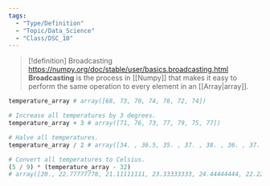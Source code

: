```yaml
---
tags:
  - "Type/Definition"
  - "Topic/Data_Science"
  - "Class/DSC_10"
---
```


> [!definition] Broadcasting
> https://numpy.org/doc/stable/user/basics.broadcasting.html
> **Broadcasting** is the process in [[Numpy]] that makes it easy to perform the same operation to every element in an [[Array|array]]. 

```python
temperature_array # array([68, 73, 70, 74, 76, 72, 74])

# Increase all temperatures by 3 degrees.
temperature_array + 3 # array([71, 76, 73, 77, 79, 75, 77])

# Halve all temperatures.
temperature_array / 2 # array([34. , 36.5, 35. , 37. , 38. , 36. , 37. ])

# Convert all temperatures to Celsius.
(5 / 9) * (temperature_array - 32)
# array([20., 22.77777778, 21.11111111, 23.33333333, 24.44444444, 22.22222222, 23.33333333])
```